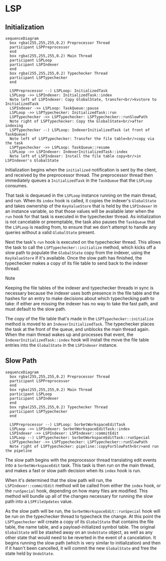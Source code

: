 # LSP

## Initialization

```mermaid
sequenceDiagram
  box rgba(255,255,255,0.2) Preprocessor Thread
  participant LSPPreprocessor
  end
  box rgba(255,255,255,0.2) Main Thread
  participant LSPLoop
  participant LSPIndexer
  end
  box rgba(255,255,255,0.2) Typechecker Thread
  participant LSPTypechecker
  end

  LSPPreprocessor --) LSPLoop: InitializedTask
  LSPLoop ->> LSPIndexer: InitializedTask::index
  Note left of LSPIndexer: Copy GlobalState, transfer<br/>kvstore to InitializedTask
  LSPIndexer ->> LSPLoop: TaskQueue::pause
  LSPLoop ->> LSPTypechecker: InitializedTask::run
  LSPTypechecker ->> LSPTypechecker: LSPTypechecker::runSlowPath
  Note right of LSPTypechecker: Copy the GlobalState<br/>after indexing
  LSPTypechecker --) LSPLoop: IndexerInitializedTask (at front of TaskQueue)
  Note left of LSPTypechecker: Transfer the file table<br/>copy via the task
  LSPTypechecker ->> LSPLoop: TaskQueue::resume
  LSPLoop ->> LSPIndexer: IndexerInitializedTask::index
  Note left of LSPIndexer: Install the file table copy<br/>in LSPIndexer's GlobalState
```

Initialization begins when the `initialized` notification is sent by the client,
and received by the preprocessor thread. The preprocessor thread then
immediately queues a `InitializedTask` in the `TaskQueue` that the `LSPLoop`
consumes.

That task is dequeued in the `LSPLoop` instance running on the main thread, and
run. When its `index` hook is called, it copies the indexer's `GlobalState` and
takes ownership of the `KeyValueStore` that is held by the `LSPIndexer` in an
instance variable, so that those values will be available later when the `run`
hook for that task is executed in the typechecker thread. As initialization is
not cancelable or preemptable, the task also pauses the `TaskQueue` that the
`LSPLoop` is reading from, to ensure that we don't attempt to handle any queries
without a valid `GlobalState` present.

Next the task's `run` hook is executed on the typechecker thread. This allows
the task to call the `LSPTypechecker::initialize` method, which kicks off a slow
path to populate the `GlobalState` copy from the indexer, using the
`KeyValueStore` if it's available. Once the slow path has finished, the
typechecker makes a copy of its file table to send back to the indexer thread. 

> [!NOTE]
> Keeping the file tables of the indexer and typechecker threads in sync is
> necessary because the indexer uses both presence in the file table and the
> hashes for an entry to make decisions about which typechecking path to take:
> if either are missing the indexer has no way to take the fast path, and must
> default to the slow path.

The copy of the file table that's made in the `LSPTypechecker::initialize`
method is moved to an `IndexerInitializedTask`. The typechecker places the task
at the front of the queue, and unblocks the main thread again. When the main
thread wakes up and processes that event, the `IndexerInitializedTask::index`
hook will install the move the file table entries into the `GlobalState` in the
`LSPIndexer` instance.

## Slow Path

```mermaid
sequenceDiagram
  box rgba(255,255,255,0.2) Preprocessor Thread
  participant LSPPreprocessor
  end
  box rgba(255,255,255,0.2) Main Thread
  participant LSPLoop
  participant LSPIndexer
  end
  box rgba(255,255,255,0.2) Typechecker Thread
  participant LSPTypechecker
  end

  LSPPreprocessor --) LSPLoop: SorbetWorkspaceEditTask
  LSPLoop ->> LSPIndexer: SorbetWorkspaceEditTask::index
  LSPIndexer ->> LSPIndexer: LSPIndexer::commitEdit
  LSPLoop --) LSPTypechecker: SorbetWorkspaceEditTask::runSpecial
  LSPTypechecker ->> LSPTypechecker: LSPTypechecker::runSlowPath
  Note right of LSPTypechecker: pipeline::copyForSlowPath<br/>and run the pipeline
```

The slow path begins with the preprocessor thread translating edit events into a
`SorbetWorkspaceEdit` task. This task is then run on the main thread, and makes
a fast or slow path decision when its `index` hook is run.

When it's determined that the slow path will run, the `LSPIndexer::commitEdit`
method will be called from either the `index` hook, or the `runSpecial` hook,
depending on how many files are modified. This method will bundle up all of the
changes necessary for running the slow path into a `LSPFileUpdates` value.

As the slow path will be run, the `SorbetWorkspaceEdit::runSpecial` hook will be
run on the typechecker thread to typecheck the change. At this point the
`LSPTypechecker` will create a copy of its `GlobalState` that contains the file
table, the name table, and a payload-initialized symbol table. The original
`GlobalState` will be stashed away on an `UndoState` object, as well as any
other state that would need to be reverted in the event of a cancelation. It
begins running the slow path (which is very similar to initialization) and then
if it hasn't been cancelled, it will commit the new `GlobalState` and free the
state held by `UndoState`.
